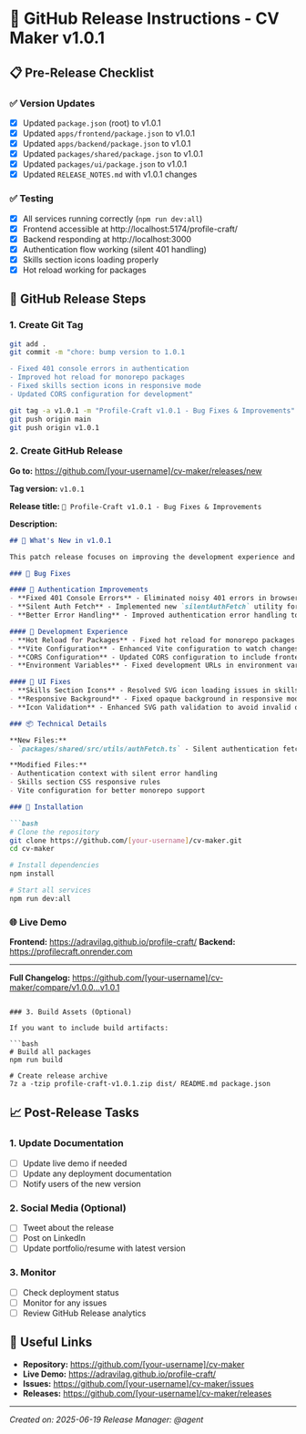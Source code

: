 # 🚀 GitHub Release Instructions - CV Maker v1.0.1

## 📋 Pre-Release Checklist

### ✅ Version Updates
- [x] Updated `package.json` (root) to v1.0.1
- [x] Updated `apps/frontend/package.json` to v1.0.1
- [x] Updated `apps/backend/package.json` to v1.0.1
- [x] Updated `packages/shared/package.json` to v1.0.1
- [x] Updated `packages/ui/package.json` to v1.0.1
- [x] Updated `RELEASE_NOTES.md` with v1.0.1 changes

### ✅ Testing
- [x] All services running correctly (`npm run dev:all`)
- [x] Frontend accessible at http://localhost:5174/profile-craft/
- [x] Backend responding at http://localhost:3000
- [x] Authentication flow working (silent 401 handling)
- [x] Skills section icons loading properly
- [x] Hot reload working for packages

## 🎯 GitHub Release Steps

### 1. Create Git Tag
```bash
git add .
git commit -m "chore: bump version to 1.0.1

- Fixed 401 console errors in authentication
- Improved hot reload for monorepo packages
- Fixed skills section icons in responsive mode
- Updated CORS configuration for development"

git tag -a v1.0.1 -m "Profile-Craft v1.0.1 - Bug Fixes & Improvements"
git push origin main
git push origin v1.0.1
```

### 2. Create GitHub Release

**Go to:** https://github.com/[your-username]/cv-maker/releases/new

**Tag version:** `v1.0.1`

**Release title:** `🚀 Profile-Craft v1.0.1 - Bug Fixes & Improvements`

**Description:**
```markdown
## 🎯 What's New in v1.0.1

This patch release focuses on improving the development experience and fixing authentication-related issues.

### 🐛 Bug Fixes

#### 🔐 Authentication Improvements
- **Fixed 401 Console Errors** - Eliminated noisy 401 errors in browser console during initial session verification
- **Silent Auth Fetch** - Implemented new `silentAuthFetch` utility for elegant HTTP authentication code handling
- **Better Error Handling** - Improved authentication error handling to distinguish between expected and real errors

#### 🔧 Development Experience
- **Hot Reload for Packages** - Fixed hot reload for monorepo packages (`@cv-maker/shared`, `@cv-maker/ui`)
- **Vite Configuration** - Enhanced Vite configuration to watch changes in local packages
- **CORS Configuration** - Updated CORS configuration to include frontend port 5174
- **Environment Variables** - Fixed development URLs in environment variables

#### 🎨 UI Fixes
- **Skills Section Icons** - Resolved SVG icon loading issues in skills section
- **Responsive Background** - Fixed opaque background in responsive mode and different themes
- **Icon Validation** - Enhanced SVG path validation to avoid invalid or FontAwesome routes

### 📦 Technical Details

**New Files:**
- `packages/shared/src/utils/authFetch.ts` - Silent authentication fetch utility

**Modified Files:**
- Authentication context with silent error handling
- Skills section CSS responsive rules
- Vite configuration for better monorepo support

### 🚀 Installation

```bash
# Clone the repository
git clone https://github.com/[your-username]/cv-maker.git
cd cv-maker

# Install dependencies
npm install

# Start all services
npm run dev:all
```

### 🌐 Live Demo

**Frontend:** https://adravilag.github.io/profile-craft/
**Backend:** https://profilecraft.onrender.com

---

**Full Changelog:** https://github.com/[your-username]/cv-maker/compare/v1.0.0...v1.0.1
```

### 3. Build Assets (Optional)

If you want to include build artifacts:

```bash
# Build all packages
npm run build

# Create release archive
7z a -tzip profile-craft-v1.0.1.zip dist/ README.md package.json
```

## 📈 Post-Release Tasks

### 1. Update Documentation
- [ ] Update live demo if needed
- [ ] Update any deployment documentation
- [ ] Notify users of the new version

### 2. Social Media (Optional)
- [ ] Tweet about the release
- [ ] Post on LinkedIn
- [ ] Update portfolio/resume with latest version

### 3. Monitor
- [ ] Check deployment status
- [ ] Monitor for any issues
- [ ] Review GitHub Release analytics

## 🔗 Useful Links

- **Repository:** https://github.com/[your-username]/cv-maker
- **Live Demo:** https://adravilag.github.io/profile-craft/
- **Issues:** https://github.com/[your-username]/cv-maker/issues
- **Releases:** https://github.com/[your-username]/cv-maker/releases

---

*Created on: 2025-06-19*
*Release Manager: @agent*
